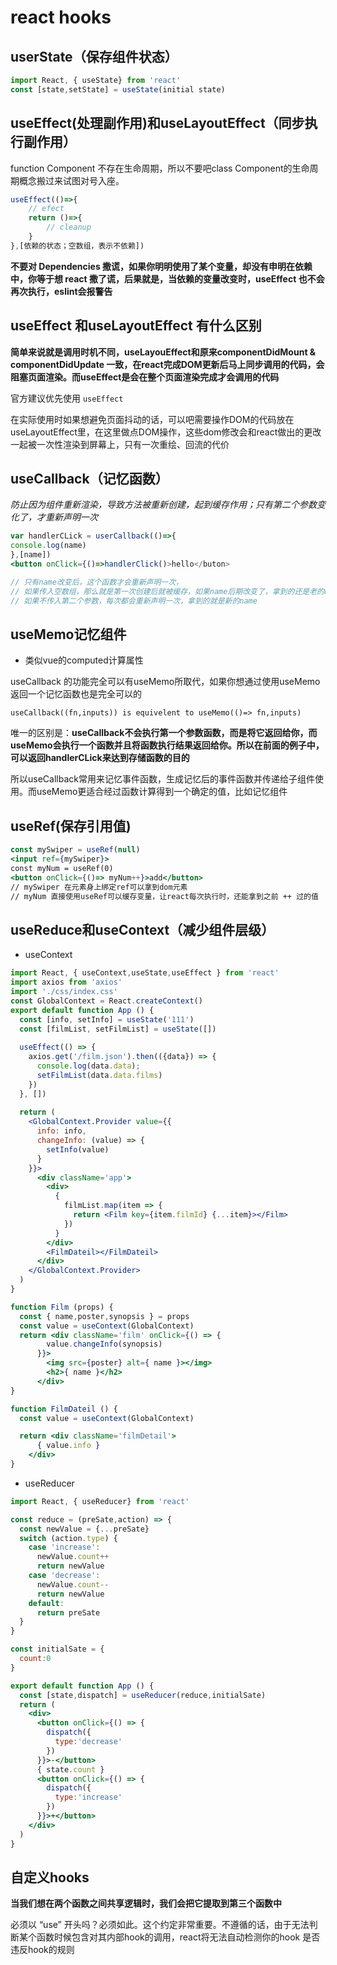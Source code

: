 # react hooks

## userState（保存组件状态）

```jsx
import React, { useState} from 'react'
const [state,setState] = useState(initial state)
```

## useEffect(处理副作用)和useLayoutEffect（同步执行副作用）

function Component 不存在生命周期，所以不要吧class Component的生命周期概念搬过来试图对号入座。

```jsx
useEffect(()=>{
	// efect
	return ()=>{
		// cleanup
	}
},[依赖的状态；空数组，表示不依赖])
```

**不要对 Dependencies 撒谎，如果你明明使用了某个变量，却没有申明在依赖中，你等于想 react 撒了谎，后果就是，当依赖的变量改变时，useEffect 也不会再次执行，eslint会报警告**

## useEffect 和useLayoutEffect 有什么区别

**简单来说就是调用时机不同，useLayouEffect和原来componentDidMount & componentDidUpdate 一致，在react完成DOM更新后马上同步调用的代码，会阻塞页面渲染。而useEffect是会在整个页面渲染完成才会调用的代码**

官方建议优先使用 ```useEffect```

在实际使用时如果想避免页面抖动的话，可以吧需要操作DOM的代码放在useLayoutEffect里，在这里做点DOM操作，这些dom修改会和react做出的更改一起被一次性渲染到屏幕上，只有一次重绘、回流的代价

## useCallback（记忆函数）

*防止因为组件重新渲染，导致方法被重新创建，起到缓存作用；只有第二个参数变化了，才重新声明一次*

```jsx
var handlerCLick = userCallback(()=>{
console.log(name)
},[name])
<button onClick={()=>handlerClick()>hello</buton>

// 只有name改变后，这个函数才会重新声明一次，
// 如果传入空数组，那么就是第一次创建后就被缓存，如果name后期改变了，拿到的还是老的name
// 如果不传入第二个参数，每次都会重新声明一次，拿到的就是新的name
```

## useMemo记忆组件

- 类似vue的computed计算属性

useCallback 的功能完全可以有useMemo所取代，如果你想通过使用useMemo返回一个记忆函数也是完全可以的

```rus
useCallback((fn,inputs)) is equivelent to useMemo(()=> fn,inputs)
```

唯一的区别是：**useCallback不会执行第一个参数函数，而是将它返回给你，而useMemo会执行一个函数并且将函数执行结果返回给你。所以在前面的例子中，可以返回handlerCLick来达到存储函数的目的**

所以useCallback常用来记忆事件函数，生成记忆后的事件函数并传递给子组件使用。而useMemo更适合经过函数计算得到一个确定的值，比如记忆组件

## useRef(保存引用值)

```jsx
const mySwiper = useRef(null)
<input ref={mySwiper}>
const myNum = useRef(0)
<button onClick={()=> myNum++}>add</button>
// mySwiper 在元素身上绑定ref可以拿到dom元素
// myNum 直接使用useRef可以缓存变量，让react每次执行时，还能拿到之前 ++ 过的值
```

## useReduce和useContext（减少组件层级）

- useContext

```jsx
import React, { useContext,useState,useEffect } from 'react'
import axios from 'axios'
import './css/index.css'
const GlobalContext = React.createContext()
export default function App () { 
  const [info, setInfo] = useState('111')
  const [filmList, setFilmList] = useState([])
  
  useEffect(() => { 
    axios.get('/film.json').then(({data}) => { 
      console.log(data.data);
      setFilmList(data.data.films)
    })
  }, [])
  
  return (
    <GlobalContext.Provider value={{
      info: info,
      changeInfo: (value) => { 
        setInfo(value)
      }
    }}>
      <div className='app'>
        <div>
          {
            filmList.map(item => {
              return <Film key={item.filmId} {...item}></Film>
            })
          }
        </div>
        <FilmDateil></FilmDateil>
      </div>
    </GlobalContext.Provider>
  )
}

function Film (props) { 
  const { name,poster,synopsis } = props
  const value = useContext(GlobalContext)
  return <div className='film' onClick={() => {
        value.changeInfo(synopsis)
      }}>
        <img src={poster} alt={ name }></img>
        <h2>{ name }</h2>
      </div>
}

function FilmDateil () {
  const value = useContext(GlobalContext)

  return <div className='filmDetail'>
      { value.info }
    </div>
}
```

- useReducer

```jsx
import React, { useReducer} from 'react'

const reduce = (preSate,action) => { 
  const newValue = {...preSate}
  switch (action.type) { 
    case 'increase':
      newValue.count++
      return newValue
    case 'decrease':
      newValue.count--
      return newValue
    default:
      return preSate
  }
}

const initialSate = {
  count:0
}

export default function App () {
  const [state,dispatch] = useReducer(reduce,initialSate)
  return (
    <div>
      <button onClick={() => { 
        dispatch({
          type:'decrease'
        })
      }}>-</button>
      { state.count }
      <button onClick={() => { 
        dispatch({
          type:'increase'
        })
      }}>+</button>
    </div>
  )
}

```

## 自定义hooks

**当我们想在两个函数之间共享逻辑时，我们会把它提取到第三个函数中**

必须以 “use” 开头吗？必须如此。这个约定非常重要。不遵循的话，由于无法判断某个函数时候包含对其内部hook的调用，react将无法自动检测你的hook 是否违反hook的规则